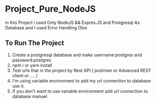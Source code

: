 # Project_Pure_NodeJS
in this Project i used Only NodeJS &amp;&amp; Expres.JS and Postgresql As Database and I used Error Handling Olso
## To Run The Project
1. Create a postgresql database and make username:postgres and password:postgres
2. npm i or yarn install
3. Test urls that in the project by Rest API ( postman or Advanced REST client or  .... )
4. I'm using variable environment to add my url connection to database use it.
5. If you don't want to use variable environment add url connection to database manuel
